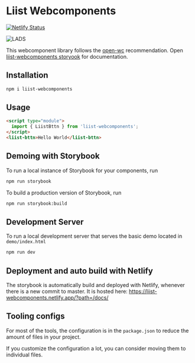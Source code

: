 # Liist Webcomponents
[![Netlify Status](https://api.netlify.com/api/v1/badges/bb6211a2-5bde-4b24-b205-2432d7f12177/deploy-status)](https://app.netlify.com/sites/liist-webcomponents/deploys)

![LADS](https://user-images.githubusercontent.com/44790691/87578370-9c8bde80-c6d4-11ea-988d-161c25072eba.png)

This webcomponent library follows the [open-wc](https://github.com/open-wc/open-wc) recommendation. Open [liist-webcomponents storyook](https://liist-webcomponents.netlify.app/?path=/docs/) for documentation.

## Installation
```bash
npm i liist-webcomponents
```

## Usage
```html
<script type="module">
  import { LiistBttn } from 'liist-webcomponents';
</script>
<liist-bttn>Hello World</liist-bttn>
```

## Demoing with Storybook
To run a local instance of Storybook for your components, run
```bash
npm run storybook
```

To build a production version of Storybook, run
```bash
npm run storybook:build
```

## Development Server
To run a local development server that serves the basic demo located in `demo/index.html`
```bash
npm run dev
```

## Deployment and auto build with Netlify

The storybook is automatically build and deployed with Netlify, whenever there is a new commit to master. It is hosted here: https://liist-webcomponents.netlify.app/?path=/docs/

## Tooling configs

For most of the tools, the configuration is in the `package.json` to reduce the amount of files in your project.

If you customize the configuration a lot, you can consider moving them to individual files.

